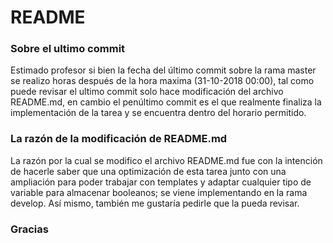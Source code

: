 # README

### Sobre el ultimo commit

Estimado profesor si bien la fecha del último commit sobre la rama master se realizo horas después de la hora maxima (31-10-2018 00:00), tal como puede revisar el ultimo commit solo hace modificación del archivo README.md, en cambio el penúltimo commit es el que realmente finaliza la implementación de la tarea y se encuentra dentro del horario permitido.

### La razón de la modificación de README.md

La razón por la cual se modifico el archivo README.md fue con la intención de hacerle saber que una optimización de esta tarea junto con una ampliación para poder trabajar con templates y adaptar cualquier tipo de variable para almacenar booleanos; se viene implementando en la rama develop. Así mismo, también me gustaría pedirle que la pueda revisar. 

### Gracias
